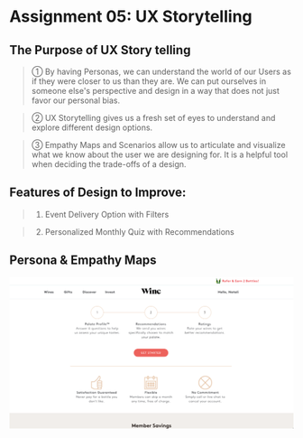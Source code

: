 # Assignment 05: UX Storytelling
## The Purpose of UX Story telling
> ① By having Personas, we can understand the world of our Users as if they were closer to us than they are.
We can put ourselves in someone else's perspective and design in a way that does not just favor our personal bias.


> ② UX Storytelling gives us a fresh set of eyes to understand and explore different design options.


> ③ Empathy Maps and Scenarios allow us to articulate and visualize what we know about the user we are designing for. It is a helpful tool when deciding the trade-offs of a design.

## Features of Design to Improve:
> 1. Event Delivery Option with Filters

> 2. Personalized Monthly Quiz with Recommendations 

## Persona & Empathy Maps 

![Screenshot 1](./winc-screenshot.png)
